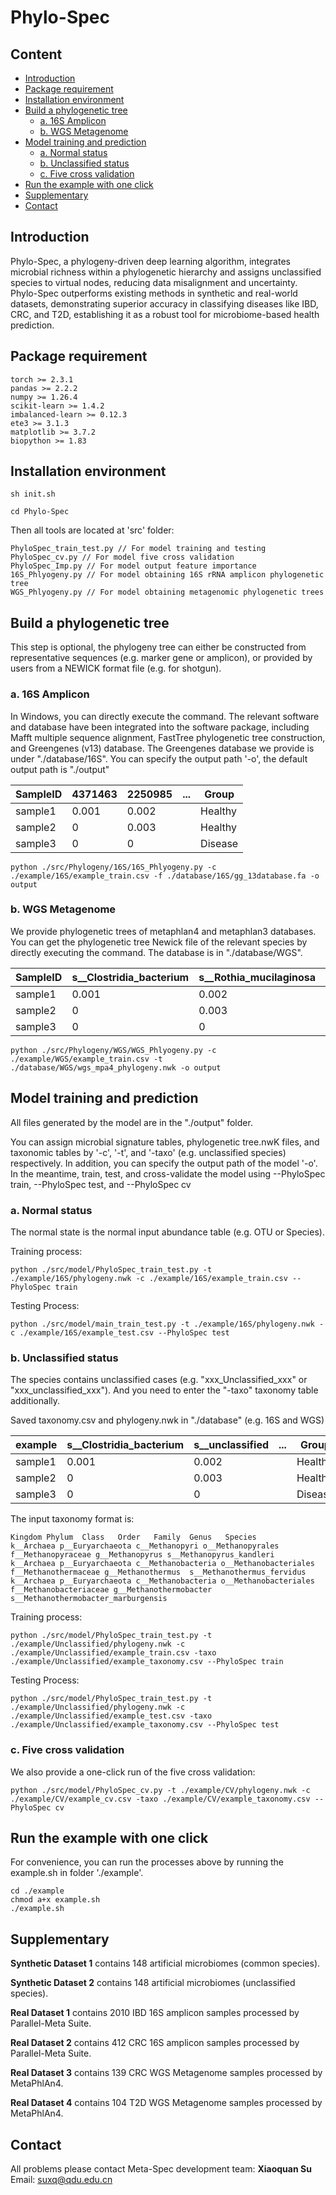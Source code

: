 # Phylo-Spec

## Content

- [Introduction](#introduction)
- [Package requirement](#package-requirement)
- [Installation environment](#installation-environment)
- [Build a phylogenetic tree](#build-a-phylogenetic-tree)
  - [a. 16S Amplicon](#a-16s-amplicon)
  - [b. WGS Metagenome](#b-wgs-metagenome)
- [Model training and prediction](#model-training-and-prediction)
  - [a. Normal status](#a-normal-status)
  - [b. Unclassified status](#b-unclassified-status)
  - [c. Five cross validation](#c-five-cross-validation)
- [Run the example with one click](#run-the-example-with-one-click)
- [Supplementary](#supplementary)
- [Contact](#contact)

## Introduction

Phylo-Spec, a phylogeny-driven deep learning algorithm, integrates microbial richness within a phylogenetic hierarchy and assigns unclassified species to virtual nodes, reducing data misalignment and uncertainty. Phylo-Spec outperforms existing methods in synthetic and real-world datasets, demonstrating superior accuracy in classifying diseases like IBD, CRC, and T2D, establishing it as a robust tool for microbiome-based health prediction.

## Package requirement

```
torch >= 2.3.1
pandas >= 2.2.2
numpy >= 1.26.4
scikit-learn >= 1.4.2
imbalanced-learn >= 0.12.3
ete3 >= 3.1.3
matplotlib >= 3.7.2
biopython >= 1.83
```

## Installation environment

```
sh init.sh
```

```
cd Phylo-Spec
```

Then all tools are located at 'src' folder:

```
PhyloSpec_train_test.py // For model training and testing
PhyloSpec_cv.py // For model five cross validation
PhyloSpec_Imp.py // For model output feature importance
16S_Phlyogeny.py // For model obtaining 16S rRNA amplicon phylogenetic tree
WGS_Phlyogeny.py // For model obtaining metagenomic phylogenetic trees
```

## Build a phylogenetic tree

This step is optional, the phylogeny tree can either be constructed from representative sequences (e.g. marker gene or amplicon), or provided by users from a NEWICK format file (e.g. for shotgun).

### a. 16S Amplicon

In Windows, you can directly execute the command. The relevant software and database have been integrated into the software package, including Mafft multiple sequence alignment, FastTree phylogenetic tree construction, and Greengenes (v13) database. The Greengenes database we provide is under "./database/16S". You can specify the output path '-o', the default output path is "./output"

| SampleID | 4371463 | 2250985 | ...  | Group   |
| -------- | ------- | ------- | :--: | ------- |
| sample1  | 0.001   | 0.002   |      | Healthy |
| sample2  | 0       | 0.003   |      | Healthy |
| sample3  | 0       | 0       |      | Disease |

```
python ./src/Phylogeny/16S/16S_Phlyogeny.py -c ./example/16S/example_train.csv -f ./database/16S/gg_13database.fa -o output
```

### b. WGS Metagenome

We provide phylogenetic trees of metaphlan4 and metaphlan3 databases. You can get the phylogenetic tree Newick file of the relevant species by directly executing the command. The database is in "./database/WGS".

| SampleID | s__Clostridia_bacterium | s__Rothia_mucilaginosa | ...  | Group   |
| -------- | ----------------------- | ---------------------- | :--: | ------- |
| sample1  | 0.001                   | 0.002                  |      | Healthy |
| sample2  | 0                       | 0.003                  |      | Healthy |
| sample3  | 0                       | 0                      |      | Disease |

```
python ./src/Phylogeny/WGS/WGS_Phlyogeny.py -c ./example/WGS/example_train.csv -t ./database/WGS/wgs_mpa4_phylogeny.nwk -o output
```

## Model training and prediction

All files generated by the model are in the "./output" folder.

You can assign microbial signature tables, phylogenetic tree.nwK files, and taxonomic tables by '-c', '-t', and '-taxo' (e.g. unclassified species) respectively. In addition, you can specify the output path of the model '-o'. In the meantime, train, test, and cross-validate the model using --PhyloSpec train, --PhyloSpec test, and --PhyloSpec cv

### a. Normal status

The normal state is the normal input abundance table (e.g. OTU or Species).

Training process:

```
python ./src/model/PhyloSpec_train_test.py -t ./example/16S/phylogeny.nwk -c ./example/16S/example_train.csv --PhyloSpec train
```

Testing Process:

```
python ./src/model/main_train_test.py -t ./example/16S/phylogeny.nwk -c ./example/16S/example_test.csv --PhyloSpec test
```

### b. Unclassified status

The species contains unclassified cases (e.g. "xxx_Unclassified_xxx" or "xxx_unclassified_xxx"). And you need to enter the "-taxo" taxonomy table additionally.

Saved taxonomy.csv and phylogeny.nwk in "./database" (e.g. 16S and WGS)

| example | s__Clostridia_bacterium | s__unclassified | ...  | Group   |
| ------- | ----------------------- | --------------- | :--: | ------- |
| sample1 | 0.001                   | 0.002           |      | Healthy |
| sample2 | 0                       | 0.003           |      | Healthy |
| sample3 | 0                       | 0               |      | Disease |

The input taxonomy format is:

```
Kingdom Phylum  Class   Order   Family  Genus   Species
k__Archaea p__Euryarchaeota c__Methanopyri o__Methanopyrales f__Methanopyraceae g__Methanopyrus s__Methanopyrus_kandleri
k__Archaea p__Euryarchaeota c__Methanobacteria o__Methanobacteriales f__Methanothermaceae g__Methanothermus  s__Methanothermus_fervidus
k__Archaea p__Euryarchaeota c__Methanobacteria o__Methanobacteriales f__Methanobacteriaceae g__Methanothermobacter s__Methanothermobacter_marburgensis
```

Training process:

```
python ./src/model/PhyloSpec_train_test.py -t ./example/Unclassified/phylogeny.nwk -c ./example/Unclassified/example_train.csv -taxo ./example/Unclassified/example_taxonomy.csv --PhyloSpec train
```

Testing Process:

```
python ./src/model/PhyloSpec_train_test.py -t ./example/Unclassified/phylogeny.nwk -c ./example/Unclassified/example_test.csv -taxo ./example/Unclassified/example_taxonomy.csv --PhyloSpec test
```

### c. Five cross validation

We also provide a one-click run of the five cross validation:

```
python ./src/model/PhyloSpec_cv.py -t ./example/CV/phylogeny.nwk -c ./example/CV/example_cv.csv -taxo ./example/CV/example_taxonomy.csv --PhyloSpec cv
```

## Run the example with one click

For convenience, you can run the processes above by running the example.sh in folder './example'.

```
cd ./example
chmod a+x example.sh
./example.sh
```

## Supplementary

**Synthetic Dataset 1** contains 148 artificial microbiomes (common species).

**Synthetic Dataset 2** contains 148 artificial microbiomes (unclassified species).

**Real Dataset 1** contains 2010 IBD 16S amplicon samples processed by Parallel-Meta Suite.

**Real Dataset 2** contains 412 CRC 16S amplicon samples processed by Parallel-Meta Suite.

**Real Dataset 3** contains 139 CRC WGS Metagenome samples processed by MetaPhlAn4.

**Real Dataset 4** contains 104 T2D WGS Metagenome samples processed by MetaPhlAn4.

## Contact

All problems please contact Meta-Spec development team: **Xiaoquan Su**  Email: [suxq@qdu.edu.cn](mailto:suxq@qdu.edu.cn)
